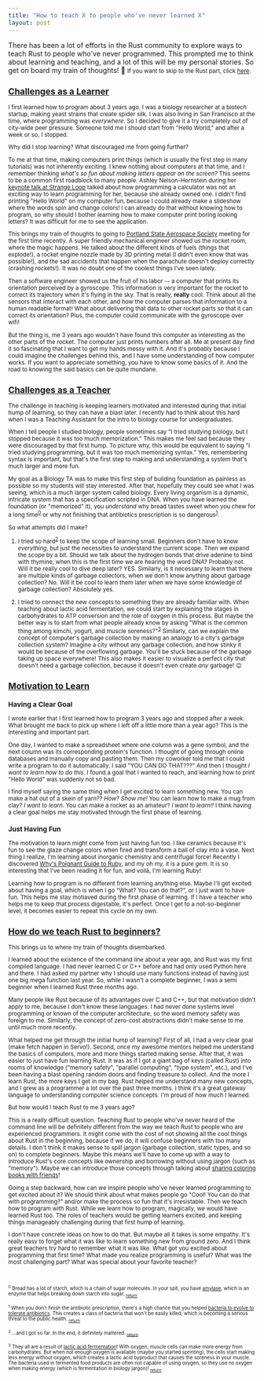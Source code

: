 ```yaml
---
title: "How to teach X to people who've never learned X"
layout: post
---
```


There has been a lot of efforts in the Rust community to explore ways to teach Rust to people who've never programmed. This prompted me to think about learning and teaching, and a lot of this will be my personal stories. So get on board my train of thoughts! 🚂 <small>If you want to skip to the Rust part, click <a href="#how_to_teach_rust">here</a>.

## <a href="#challenges_as_a_learner" id="challenges_as_a_learner">Challenges as a Learner</a>
I first learned how to program about 3 years ago. I was a biology researcher at a biotech startup, making yeast strains that create spider silk. I was also living in San Francisco at the time, where programming was *everywhere*. So I decided to give it a try completely out of city-wide peer pressure. Someone told me I should start from "Hello World," and after a week or so, I stopped.

Why did I stop learning? What discouraged me from going further?

To me at that time, making computers print things (which is usually the first step in many tutorials) was not inherently exciting. I knew nothing about computers at that time, and I remember thinking *what's so fun about making letters appear on the screen?* This seems to be a common first roadblock to many people. Ashley Nelson-Hornstein during her [keynote talk at Strange Loop](https://youtu.be/fNe1i7nVbXI?t=47m53s) talked about how programming a calculator was not an exciting way to learn programming for her, because she already owned one. I didn't find printing "Hello World" on my computer fun, because I could already make a slideshow where the words spin and change colors! I can already do that without knowing how to program, so why should I bother learning how to make computer print boring looking letters? It was difficult for me to see the application.

This brings my train of thoughts to going to [Portland State Aerospace Society](http://psas.pdx.edu/) meeting for the first time recently. A super friendly mechanical engineer showed us the rocket room, where the magic happens. He talked about the different kinds of fuels (things that explode!), a rocket engine nozzle made by 3D printing metal (I didn't even know that was possible!), and the sad accidents that happen when the parachute doesn't deploy correctly (crashing rockets!). It was no doubt one of the coolest things I've seen lately.

Then a software engineer showed us the fruit of his labor -- a computer that prints its orientation perceived by a gyroscope. This information is very important for the rocket to correct its trajectory when it's flying in the sky. That is really, **really** cool. Think about all the sensors that interact with each other, and how the computer parses that information to a human readable format! What about delivering that data to other rocket parts so that it can correct its orientation? Plus, the computer could communicate with the gyroscope over wifi!

But the thing is, me 3 years ago wouldn't have found this computer as interesting as the other parts of the rocket. The computer just prints numbers after all. Me at present day find it so fascinating that I want to get my hands messy with it. And it's probably because I could imagine the challenges behind this, and I have some understanding of how computer works. If you want to appreciate something, you have to know some basics of it. And the road to knowing the said basics can be quite mundane.

## <a href="#challenges_as_a_teacher" id="challenges_as_a_teacher">Challenges as a Teacher</a>

The challenge in teaching is keeping learners motivated and interested during that initial hump of learning, so they can have a blast later. I recently had to think about this hard when I was a Teaching Assistant for the intro to biology course for undergraduates.

When I tell people I studied biology, people sometimes say "I tried studying biology, but I stopped because it was too much memorization." This makes me feel sad because they were discouraged by that first hump. To picture why, this would be equivalent to saying "I tried studying programming, but it was too much memorizing syntax." Yes, remembering syntax is important, but that's the first step to making and understanding a system that's much larger and more fun.

My goal as a Biology TA was to make this first step of building foundation as painless as possible so my students will stay interested. After that, hopefully they could see what I was seeing, which is a much larger system called biology. Every living organism is a dynamic, intricate system that has a specification scripted in DNA. When you have learned the foundation (or "memorized" it), you *understand* why bread tastes sweet when you chew for a long time<sup><a href="#ref_0" id="0">0</a></sup> or why not finishing that antibiotics prescription is so dangerous<sup><a href="#ref_1" id="1">1</a></sup>.

So what attempts did I make?

1. I tried so hard<sup><a href="#ref_2" id="2">2</a></sup> to keep the scope of learning small. Beginners don't have to know *everything*, but just the necessities to understand the current scope. Then we expand the scope by a bit. Should we talk about the hydrogen bonds that drive adenine to bind with thymine, when this is the first time we are hearing the word DNA? Probably not. Will it be really cool to dive deep later? YES. Similarly, is it necessary to learn that there are multiple kinds of garbage collectors, when we don't know anything about garbage collection? No. Will it be cool to learn them later when we have some knowledge of garbage collection? Absolutely yes.

2. I tried to connect the new concepts to something they are already familiar with. When teaching about lactic acid fermentation, we could start by explaining the stages in carbohydrates to ATP conversion and the role of oxygen in this process. But maybe the better way is to start from what people already know by asking "What is the common thing among kimchi, yogurt, and muscle soreness?"<sup><a href="#ref_3" id="3">3</a></sup> Similarly, can we explain the concept of computer's garbage collection by making an analogy to a city's garbage collection system? Imagine a city without any garbage collection, and how stinky it would be because of the overflowing garbage. You'll be stuck because of the garbage taking up space everywhere! This also makes it easier to visualize a perfect city that doesn't need a garbage collection, because it doesn't even create *any* garbage! 😉

## <a href="#motivation_to_learn" id="motivation_to_learn">Motivation to Learn</a>

### Having a Clear Goal
I wrote earlier that I first learned how to program 3 years ago and stopped after a week. What brought me back to pick up where I left off a little more than a year ago? This is the interesting and important part.

One day, I wanted to make a spreadsheet where one column was a gene symbol, and the next column was its corresponding protein's function. I thought of going through online databases and manually copy and pasting them. Then my coworker told me that I could write a program to do it automatically. I said "YOU CAN DO THAT???" And then I thought *I want to learn how to do this*. I found a goal that I wanted to reach, and learning how to print "Hello World" was suddenly not so bad.

I find myself saying the same thing when I get excited to learn something new. You can make a hat out of a skein of yarn?? *How? Show me!* You can learn how to make a mug from clay? *I want to learn*. You can make a rocket as an amateur? *I want to learn!!* I think having a clear goal helps me stay motivated through the first phase of learning.

### Just Having Fun
The motivation to learn might come from just having fun too. I like ceramics because it's fun to see the glaze change colors when fired and transform a ball of clay into a vase. Next thing I realize, I'm learning about inorganic chemistry and centrifugal force! Recently I discovered [Why's Poignant Guide to Ruby](http://poignant.guide/), and my oh my, it is a pure *gem*. It is so interesting that I've been reading it for fun, and voilà, I'm learning Ruby!

Learning how to program is no different from learning anything else. Maybe I'll get excited about having a goal, which is when I go "What? You can do that?", or I just want to have fun. This helps me stay motiaved during the first phase of learning. If I have a teacher who helps me to keep that process digestable, it's perfect. Once I get to a not-so-beginner level, it becomes easier to repeat this cycle on my own.

## <a href="#how_to_teach_rust" id="how_to_teach_rust">How do we teach Rust to beginners?</a>

This brings us to where my train of thoughts disembarked.

I learned about the existence of the command line about a year ago, and Rust was my first compiled language. I had never learned C or C++ before and had only used Python here and there. I had asked my partner why I should use many functions instead of having just one big mega function last year. So, while I wasn't a complete beginner, I was a semi beginner when I learned Rust three months ago.

Many people like Rust because of its advantages over C and C++, but that motivation didn't apply to me, because I don't know these languages. I had never done systems level programming or known of the computer architecture, so the word memory safety was foreign to me. Similarly, the concept of zero-cost abstractions didn't make sense to me until much more recently.

What helped me get through the initial hump of learning? First of all, I had a very clear goal (make fetch happen in Servo!). Second, once my awesome mentors helped me understand the basics of computers, more and more things started making sense. After that, it was easier to just have fun learning Rust. It was as if I got a giant bag of keys (called Rust) into rooms of knowledge ("memory safety", "parallel computing", "type system", etc.), and I've been having a blast opening random doors and finding treasure to collect. And the more I learn Rust, the more keys I get in my bag. Rust helped me understand many new concepts, and I grew as a programmer a lot over the past three months. I think it's a great gateway language to understanding computer science concepts. I'm proud of how much I learned.

But how would I teach Rust to me 3 years ago?

This is a really difficult question. Teaching Rust to people who've never heard of the command line will be definitely different from the way we teach Rust to people who are experienced programmers. It might come with the cost of not showing all the cool things about Rust in the beginning, because if we do, it will confuse beginners with too many details. I don't think it makes sense to spill jargon (garbage collection, static types, and so on) to complete beginners. Maybe this means we'll have to come up with a way to introduce Rust's core concepts like ownership and borrowing without using jargon (such as "memory"). Maybe we can introduce those concepts through talking about [sharing coloring books with friends](http://jeenalee.com/2016/08/15/sharing-coloring-books-in-rust.html)!

Going a step backward, how can we inspire people who've never learned programming to get excited about it? We should think about what makes people go "Cool! You can do that with programming?" and/or make the process so fun that it's irresistable. Then we teach how to program with Rust. While we learn how to program, magically, we would have learned Rust too. The roles of teachers would be getting learners excited, and keeping things manageably challenging during that first hump of learning.

I don't have concrete ideas on how to do that. But maybe all it takes is some empathy. It's really easy to forget what it was like to learn something new from ground zero. And I think great teachers try hard to remember what it was like. What got you excited about programming that first time? What made you realize programming is useful? What was the most challenging part? What was special about your favorite teacher?

<br>

<p id="ref_0"><small><sup>0</sup> Bread has a lot of starch, which is a chain of sugar molecules. In your spit, you have <a href="https://en.wikipedia.org/wiki/Amylase">amylase</a>, which is an enzyme that helps breaking down starch into sugar. <sub><a href="#0">return</a></sub>
</small></p>

<p id="ref_1"><small><sup>1</sup> When you don't finish the antibiotic prescription, there's a high chance that you helped <a href="https://en.wikipedia.org/wiki/Antibiotics#Resistance">bacteria to evolve to tolerate antibiotics</a>. This creates a class of bacteria that won't be easily killed, which is becoming a serious threat to the public health. <sub><a href="#1">return</a></sub>
</small></p>

<p id="ref_2"><small><sup>2</sup> ...and I got so far. In the end, it definitely mattered. <sub><a href="#2">return</a></sub>
</small></p>

<p id="ref_3"><small><sup>3</sup> They all are a result of <a href="https://en.wikipedia.org/wiki/Lactic_acid_fermentation">lactic acid fermentation</a>! With oxygen, muscle cells can make more energy from carbohydrates. But when not enough oxygen is available (maybe you started sprinting), the cells start making less energy without oxygen, which creates a lactic acid byproduct that causes the soreness in your muscle. The bacteria used in fermented food products are often not capable of using oxygen, so they use no oxygen when making energy (which is fermentation in biology jargon)! <sub><a href="#3">return</a></sub>
</small></p>
